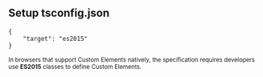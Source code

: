 ##  Setup tsconfig.json


```
{
    "target": "es2015"
}
```

<small>In browsers that support Custom Elements natively, the specification requires developers use <strong>ES2015</strong> classes to define Custom Elements.</small>
